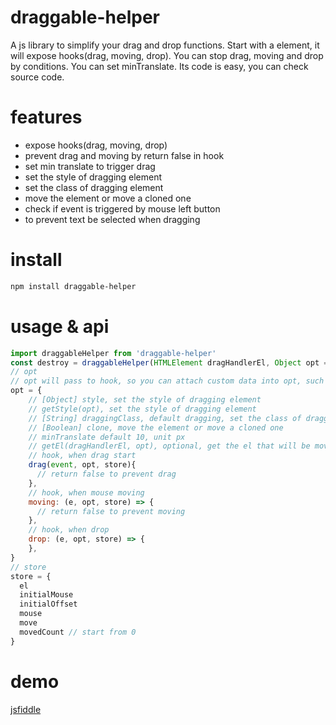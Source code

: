 # draggable-helper
A js library to simplify your drag and drop functions. Start with a element, it will expose hooks(drag, moving, drop). You can stop drag, moving and drop by conditions. You can set minTranslate. Its code is easy, you can check source code.
# features
* expose hooks(drag, moving, drop)
* prevent drag and moving by return false in hook
* set min translate to trigger drag
* set the style of dragging element
* set the class of dragging element
* move the element or move a cloned one
* check if event is triggered by mouse left button
* to prevent text be selected when dragging
# install
```sh
npm install draggable-helper
```
# usage & api
```js
import draggableHelper from 'draggable-helper'
const destroy = draggableHelper(HTMLElement dragHandlerEl, Object opt = {})
// opt
// opt will pass to hook, so you can attach custom data into opt, such the data of the element
opt = {
    // [Object] style, set the style of dragging element
    // getStyle(opt), set the style of dragging element
    // [String] draggingClass, default dragging, set the class of dragging element
    // [Boolean] clone, move the element or move a cloned one
    // minTranslate default 10, unit px
    // getEl(dragHandlerEl, opt), optional, get the el that will be moved. default is dragHandlerEl
    // hook, when drag start
    drag(event, opt, store){
      // return false to prevent drag
    },
    // hook, when mouse moving
    moving: (e, opt, store) => {
      // return false to prevent moving
    },
    // hook, when drop
    drop: (e, opt, store) => {
    },
}
// store
store = {
  el
  initialMouse
  initialOffset
  mouse
  move
  movedCount // start from 0
}
```
# demo
[jsfiddle](https://jsfiddle.net/phphe/t694kpua/19/)
